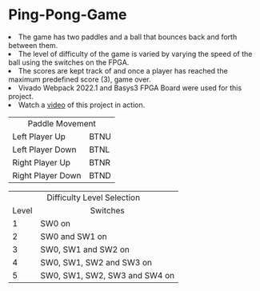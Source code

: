 # Ping-Pong-Game
<p>
<li> The game has two paddles and a ball that bounces back and forth between them. </li>
<li> The level of difficulty of the game is varied by varying the speed of the ball using the switches on the FPGA. </li>
<li> The scores are kept track of and once a player has reached the maximum predefined score (3), game over. </li>
<li> Vivado Webpack 2022.1 and Basys3 FPGA Board were used for this project. </li>
<li> Watch a <a href="https://drive.google.com/file/d/1oTLfYGoSyVsMGFF4oRz1o5AdNrbWSLrX/view?usp=sharing">video</a> of this project in action. </li>
</p>

<p>
<table>
<tr>
<td colspan = "2" align = "center">Paddle Movement</td>
</tr>
<tr>
<td>Left Player Up</td>
<td>BTNU</td>
</tr>
    
<tr>
<td>Left Player Down</td>
<td>BTNL</td>
</tr>
    
<tr>
<td>Right Player Up</td>
<td>BTNR</td>
</tr>
    
<tr>
<td>Right Player Down</td>
<td>BTND</td>
</tr>
</table>
</p>

<p>
<table>
<tr>
<td colspan = "2" align = "center">Difficulty Level Selection</td>
</tr>
<tr>
<td align = "center">Level</td>
<td align = "center">Switches</td>
</tr>
<tr>
<td>1</td>
<td>SW0 on</td>
</tr>
    
<tr>
<td>2</td>
<td>SW0 and SW1 on</td>
</tr>
    
<tr>
<td>3</td>
<td>SW0, SW1 and SW2 on</td>
</tr>
    
<tr>
<td>4</td>
<td>SW0, SW1, SW2 and SW3 on</td>
</tr>

<tr>
<td>5</td>
<td>SW0, SW1, SW2, SW3 and SW4 on</td>
</tr>
</table>
</p>
